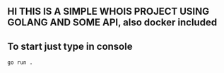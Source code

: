 ## HI THIS IS A SIMPLE WHOIS PROJECT USING GOLANG AND SOME API, also docker included

## To start just type in console

```sh
go run .
```
